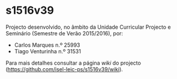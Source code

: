 # s1516v39

Projecto desenvolvido, no âmbito da Unidade Curricular Projecto e Seminário (Semestre de Verão 2015/2016), por:
- Carlos Marques n.º 25993
- Tiago Venturinha n.º 31531
 
Para mais detalhes consultar a página *wiki* do projecto (https://github.com/isel-leic-ps/s1516v39/wiki).
